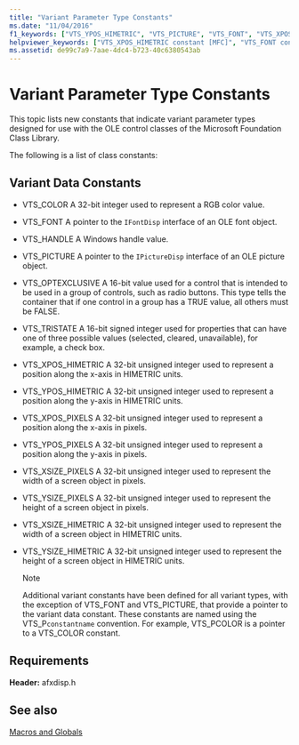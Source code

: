 ```yaml
---
title: "Variant Parameter Type Constants"
ms.date: "11/04/2016"
f1_keywords: ["VTS_YPOS_HIMETRIC", "VTS_PICTURE", "VTS_FONT", "VTS_XPOS_HIMETRIC", "VTS_XPOS_PIXELS", "VTS_XSIZE_HIMETRIC", "VTS_YPOS_PIXELS", "VTS_TRISTATE", "VTS_HANDLE", "VTS_YSIZE_HIMETRIC", "VTS_COLOR", "VTS_OPTEXCLUSIVE", "VTS_YSIZE_PIXELS", "VTS_XSIZE_PIXELS"]
helpviewer_keywords: ["VTS_XPOS_HIMETRIC constant [MFC]", "VTS_FONT constant [MFC]", "VTS_XPOS_PIXELS constant [MFC]", "VTS_COLOR constant [MFC]", "Variants [MFC]", "VTS_YPOS_PIXELS constant [MFC]", "VTS_YSIZE_HIMETRIC constant [MFC]", "VTS_YPOS_HIMETRIC constant [MFC]", "Variants, parameter type constants", "Variant data constants [MFC]", "VTS_PICTURE constant [MFC]", "VTS_TRISTATE constant [MFC]", "VTS_XSIZE_HIMETRIC constant [MFC]", "VTS_HANDLE constant [MFC]", "VTS_XSIZE_PIXELS constant [MFC]", "VTS_OPTEXCLUSIVE constant [MFC]", "VTS_YSIZE_PIXELS constant [MFC]"]
ms.assetid: de99c7a9-7aae-4dc4-b723-40c6380543ab
---
```

# Variant Parameter Type Constants

This topic lists new constants that indicate variant parameter types designed for use with the OLE control classes of the Microsoft Foundation Class Library.

The following is a list of class constants:

## <a name="_mfc_variant_data_constants"></a> Variant Data Constants

- VTS_COLOR A 32-bit integer used to represent a RGB color value.

- VTS_FONT A pointer to the `IFontDisp` interface of an OLE font object.

- VTS_HANDLE A Windows handle value.

- VTS_PICTURE A pointer to the `IPictureDisp` interface of an OLE picture object.

- VTS_OPTEXCLUSIVE A 16-bit value used for a control that is intended to be used in a group of controls, such as radio buttons. This type tells the container that if one control in a group has a TRUE value, all others must be FALSE.

- VTS_TRISTATE A 16-bit signed integer used for properties that can have one of three possible values (selected, cleared, unavailable), for example, a check box.

- VTS_XPOS_HIMETRIC A 32-bit unsigned integer used to represent a position along the x-axis in HIMETRIC units.

- VTS_YPOS_HIMETRIC A 32-bit unsigned integer used to represent a position along the y-axis in HIMETRIC units.

- VTS_XPOS_PIXELS A 32-bit unsigned integer used to represent a position along the x-axis in pixels.

- VTS_YPOS_PIXELS A 32-bit unsigned integer used to represent a position along the y-axis in pixels.

- VTS_XSIZE_PIXELS A 32-bit unsigned integer used to represent the width of a screen object in pixels.

- VTS_YSIZE_PIXELS A 32-bit unsigned integer used to represent the height of a screen object in pixels.

- VTS_XSIZE_HIMETRIC A 32-bit unsigned integer used to represent the width of a screen object in HIMETRIC units.

- VTS_YSIZE_HIMETRIC A 32-bit unsigned integer used to represent the height of a screen object in HIMETRIC units.

    > [!NOTE]
    >  Additional variant constants have been defined for all variant types, with the exception of VTS_FONT and VTS_PICTURE, that provide a pointer to the variant data constant. These constants are named using the VTS_P`constantname` convention. For example, VTS_PCOLOR is a pointer to a VTS_COLOR constant.

## Requirements

**Header:** afxdisp.h

## See also

[Macros and Globals](../../mfc/reference/mfc-macros-and-globals.md)
